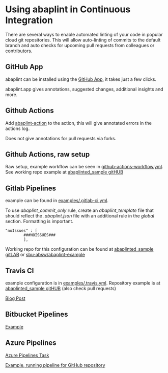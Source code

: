 # Using abaplint in Continuous Integration

There are several ways to enable automated linting of your code in popular cloud git repositories. This will allow auto-linting of commits to the default branch and auto checks for upcoming pull requests from colleagues or contributors.

## GitHub App
abaplint can be installed using the [GitHub App](https://github.com/marketplace/abaplint), it takes just a few clicks.

abaplint.app gives annotations, suggested changes, additional insights and more.

## Github Actions
Add [abaplint-action](https://github.com/abaplint/actions-abaplint) to the action, this will give annotated errors in the actions log.

Does not give annotations for pull requests via forks.

## Github Actions, raw setup
Raw setup, example workflow can be seen in [github-actions-workflow.yml](examples/github-actions-workflow.yml). See working repo example at [abaplinted_sample gitHUB](https://github.com/sbcgua/abaplinted_sample)

## Gitlab Pipelines
example can be found in [examples/.gitlab-ci.yml](examples/.gitlab-ci.yml).

To use *abaplint_commit_only* rule, create an *abaplint_template* file that should reflect the *.abaplint.json* file with an additional rule in the *global* section. Formatting is important.
```
"noIssues" : [
        ###NOISSUES###
        ],

```

Working repo for this configuration can be found at [abaplinted_sample gitLAB](https://gitlab.com/atsybulsky/abaplinted_sample)
or [sbu-absw/abaplint-example](https://gitlab.com/sbu-absw/abaplint-example)

## Travis CI
example configuration is in [examples/.travis.yml](examples/.travis.yml). Repository example is at [abaplinted_sample gitHUB](https://github.com/sbcgua/abaplinted_sample) (also check pull requests)

[Blog Post](https://blogs.sap.com/2018/12/25/automatic-checking-of-your-abap-code-in-githubgitlab-with-ci-and-abaplint/)

## Bitbucket Pipelines
[Example](https://bitbucket.org/larshp/abaplint_pipeline)

## Azure Pipelines
[Azure Pipelines Task](https://marketplace.visualstudio.com/items?itemName=heliconialabs.abaplint)

[Example, running pipeline for GitHub repository](https://github.com/abaplint/azure-devops-example)
